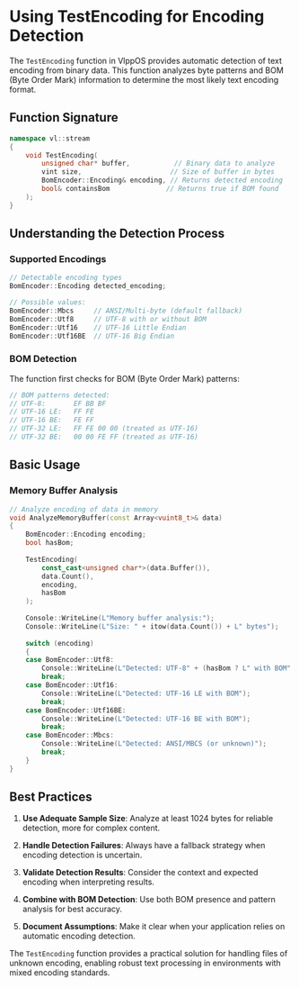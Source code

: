 # Using TestEncoding for Encoding Detection

The `TestEncoding` function in VlppOS provides automatic detection of text encoding from binary data. This function analyzes byte patterns and BOM (Byte Order Mark) information to determine the most likely text encoding format.

## Function Signature

```cpp
namespace vl::stream
{
    void TestEncoding(
        unsigned char* buffer,           // Binary data to analyze
        vint size,                      // Size of buffer in bytes
        BomEncoder::Encoding& encoding, // Returns detected encoding
        bool& containsBom              // Returns true if BOM found
    );
}
```

## Understanding the Detection Process

### Supported Encodings

```cpp
// Detectable encoding types
BomEncoder::Encoding detected_encoding;

// Possible values:
BomEncoder::Mbcs     // ANSI/Multi-byte (default fallback)
BomEncoder::Utf8     // UTF-8 with or without BOM
BomEncoder::Utf16    // UTF-16 Little Endian
BomEncoder::Utf16BE  // UTF-16 Big Endian
```

### BOM Detection

The function first checks for BOM (Byte Order Mark) patterns:

```cpp
// BOM patterns detected:
// UTF-8:       EF BB BF
// UTF-16 LE:   FF FE  
// UTF-16 BE:   FE FF
// UTF-32 LE:   FF FE 00 00 (treated as UTF-16)
// UTF-32 BE:   00 00 FE FF (treated as UTF-16)
```

## Basic Usage

### Memory Buffer Analysis

```cpp
// Analyze encoding of data in memory
void AnalyzeMemoryBuffer(const Array<vuint8_t>& data)
{
    BomEncoder::Encoding encoding;
    bool hasBom;
    
    TestEncoding(
        const_cast<unsigned char*>(data.Buffer()), 
        data.Count(), 
        encoding, 
        hasBom
    );
    
    Console::WriteLine(L"Memory buffer analysis:");
    Console::WriteLine(L"Size: " + itow(data.Count()) + L" bytes");
    
    switch (encoding)
    {
    case BomEncoder::Utf8:
        Console::WriteLine(L"Detected: UTF-8" + (hasBom ? L" with BOM" : L""));
        break;
    case BomEncoder::Utf16:
        Console::WriteLine(L"Detected: UTF-16 LE with BOM");
        break;
    case BomEncoder::Utf16BE:
        Console::WriteLine(L"Detected: UTF-16 BE with BOM");
        break;
    case BomEncoder::Mbcs:
        Console::WriteLine(L"Detected: ANSI/MBCS (or unknown)");
        break;
    }
}
```

## Best Practices

1. **Use Adequate Sample Size**: Analyze at least 1024 bytes for reliable detection, more for complex content.

2. **Handle Detection Failures**: Always have a fallback strategy when encoding detection is uncertain.

3. **Validate Detection Results**: Consider the context and expected encoding when interpreting results.

4. **Combine with BOM Detection**: Use both BOM presence and pattern analysis for best accuracy.

5. **Document Assumptions**: Make it clear when your application relies on automatic encoding detection.

The `TestEncoding` function provides a practical solution for handling files of unknown encoding, enabling robust text processing in environments with mixed encoding standards.